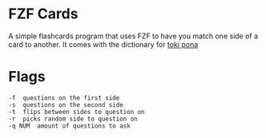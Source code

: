 # FZF Cards
A simple flashcards program that uses FZF to have you match one side of a card to another. It comes with the dictionary for [toki pona](https://en.wikipedia.org/wiki/Toki_Pona)

# Flags
```
-f	questions on the first side
-s	questions on the second side
-t	flips between sides to question on
-r	picks random side to question on
-q NUM	amount of questions to ask
```
